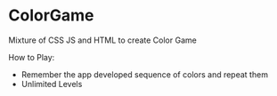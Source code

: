 # ColorGame
Mixture of CSS JS and HTML to create Color Game

How to Play:
  - Remember the app developed sequence of colors and repeat them 
  - Unlimited Levels 
